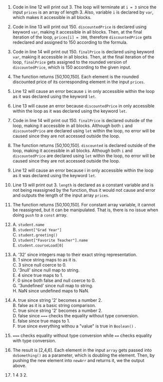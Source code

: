 1. Code in line 12 will print out 3. The loop will terminate at `i = 3` since the input `prices` is an array of length 3. Also, variable `i` is declared by `var`, which makes it accessible in all blocks.

2. Code in line 13 will print out 150. `discountedPrice` is declared using keyword `var`, making it accessible in all blocks. Then, at the final iteration of the loop, `prices[i] = 300`, therefore `discountedPrice` gets redeclared and assigned to 150 according to the formula.

3. Code in line 14 will print out 150. `finalPrice` is declared using keyword `var`, making it accessible in all blocks. Then, at the final iteration of the loop, `finalPrice` gets assigned to the rounded version of `discountedPrice`, which is 150 according to the given input.

4. The function returns [50,100,150]. Each element is the rounded discounted price of its corresponding element in the input `prices`.

5. Line 12 will cause an error because `i` in only accessible within the loop as it was declared using the keyword `let`.

6. Line 13 will cause an error because `discountedPrice` in only accessible within the loop as it was declared using the keyword `let`.

7. Code in line 14 will print out 150. `finalPrice` is declared outside of the loop, making it accessible in all blocks. Although both `i` and `discountedPrice` are declared using `let` within the loop, no error will be caused since they are not accessed outside the loop.
   
8. The function returns [50,100,150]. `discounted` is declared outside of the loop, making it accessible in all blocks. Although both `i` and `discountedPrice` are declared using `let` within the loop, no error will be caused since they are not accessed outside the loop.

9.  Line 12 will cause an error because i in only accessible within the loop as it was declared using the keyword `let`.

10. Line 13 will print out 3. `length` is declared as a constant variable and is not being reassigned by the function, thus it would not cause and error and outputs the length of the input array `prices`.

11. The function returns [50,100,150]. For constant array variable, it cannot be reassigned, but it can be manipulated. That is, there is no issue when doing `push` to a `const` array. 
    
12. A. `student.name` \
    B. `student["Grad Year"]` \
    C. `student.greeting()` \
    D. `student["Favorite Teacher"].name` \
    E. `student.courseLoad[0]`

13. A. '32' since integers map to their exact string representation. \
    B.  1 since string maps to as it is. \
    C.  3 since null coerce to 0. \
    D.  '3null' since null map to string. \
    E.  4 since true maps to 1. \
    F.  0 since both false and null coerce to 0. \
    G.  '3undefined' since null map to string. \
    H.  NaN since undefined maps to NaN.

14. A.  true since string '2' becomes a number 2. \
    B.  false as it is a basic string comparison. \
    C.  true since string '2' becomes a number 2. \
    D.  false since `===` checks the equality without type conversion. \
    E.  false since true maps to 1. \
    F.  true since everything withou a "value" is true in `Boolean()` .

15. `===` checks equality without type conversion while `==` checks equality with type conversion.
    
17. The result is [2,4,6]. Each element in the input `array` gets passed into `doSomething()` as a parameter, which is doubling the element. Then, by pushing the new element into `newArr` and returns it, we the output above.
    
19. 1 4 3 2.
